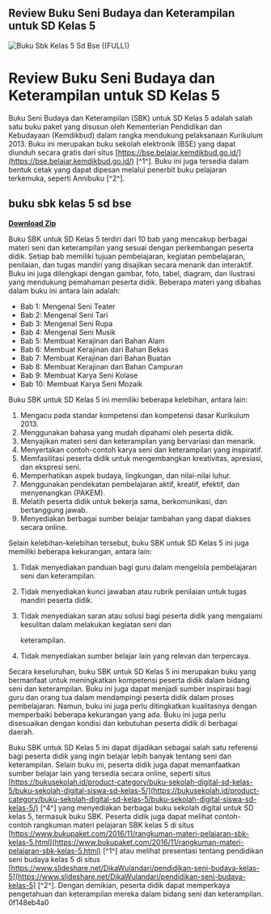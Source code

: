 ## Review Buku Seni Budaya dan Keterampilan untuk SD Kelas 5

 
![Buku Sbk Kelas 5 Sd Bse ((FULL))](https://encrypted-tbn0.gstatic.com/images?q=tbn:ANd9GcTMel8u5JojmQqM3Ktz0eI4Eegu9nfduPanM9wk-tPIcTFgJwW2htKj-A)

 
# Review Buku Seni Budaya dan Keterampilan untuk SD Kelas 5
 
Buku Seni Budaya dan Keterampilan (SBK) untuk SD Kelas 5 adalah salah satu buku paket yang disusun oleh Kementerian Pendidikan dan Kebudayaan (Kemdikbud) dalam rangka mendukung pelaksanaan Kurikulum 2013. Buku ini merupakan buku sekolah elektronik (BSE) yang dapat diunduh secara gratis dari situs [https://bse.belajar.kemdikbud.go.id/](https://bse.belajar.kemdikbud.go.id/) [^1^]. Buku ini juga tersedia dalam bentuk cetak yang dapat dipesan melalui penerbit buku pelajaran terkemuka, seperti Annibuku [^2^].
 
## buku sbk kelas 5 sd bse


[**Download Zip**](https://www.google.com/url?q=https%3A%2F%2Furlin.us%2F2tLgUU&sa=D&sntz=1&usg=AOvVaw2IslkIfLN6knjC7R0FjLY3)

 
Buku SBK untuk SD Kelas 5 terdiri dari 10 bab yang mencakup berbagai materi seni dan keterampilan yang sesuai dengan perkembangan peserta didik. Setiap bab memiliki tujuan pembelajaran, kegiatan pembelajaran, penilaian, dan tugas mandiri yang disajikan secara menarik dan interaktif. Buku ini juga dilengkapi dengan gambar, foto, tabel, diagram, dan ilustrasi yang mendukung pemahaman peserta didik. Beberapa materi yang dibahas dalam buku ini antara lain adalah:
 
- Bab 1: Mengenal Seni Teater
- Bab 2: Mengenal Seni Tari
- Bab 3: Mengenal Seni Rupa
- Bab 4: Mengenal Seni Musik
- Bab 5: Membuat Kerajinan dari Bahan Alam
- Bab 6: Membuat Kerajinan dari Bahan Bekas
- Bab 7: Membuat Kerajinan dari Bahan Buatan
- Bab 8: Membuat Kerajinan dari Bahan Campuran
- Bab 9: Membuat Karya Seni Kolase
- Bab 10: Membuat Karya Seni Mozaik

Buku SBK untuk SD Kelas 5 ini memiliki beberapa kelebihan, antara lain:

1. Mengacu pada standar kompetensi dan kompetensi dasar Kurikulum 2013.
2. Menggunakan bahasa yang mudah dipahami oleh peserta didik.
3. Menyajikan materi seni dan keterampilan yang bervariasi dan menarik.
4. Menyertakan contoh-contoh karya seni dan keterampilan yang inspiratif.
5. Memfasilitasi peserta didik untuk mengembangkan kreativitas, apresiasi, dan ekspresi seni.
6. Memperhatikan aspek budaya, lingkungan, dan nilai-nilai luhur.
7. Menggunakan pendekatan pembelajaran aktif, kreatif, efektif, dan menyenangkan (PAKEM).
8. Melatih peserta didik untuk bekerja sama, berkomunikasi, dan bertanggung jawab.
9. Menyediakan berbagai sumber belajar tambahan yang dapat diakses secara online.

Selain kelebihan-kelebihan tersebut, buku SBK untuk SD Kelas 5 ini juga memiliki beberapa kekurangan, antara lain:

1. Tidak menyediakan panduan bagi guru dalam mengelola pembelajaran seni dan keterampilan.
2. Tidak menyediakan kunci jawaban atau rubrik penilaian untuk tugas mandiri peserta didik.
3. Tidak menyediakan saran atau solusi bagi peserta didik yang mengalami kesulitan dalam melakukan kegiatan seni dan

    keterampilan.
4. Tidak menyediakan sumber belajar lain yang relevan dan terpercaya.

Secara keseluruhan, buku SBK untuk SD Kelas 5 ini merupakan buku yang bermanfaat untuk meningkatkan kompetensi peserta didik dalam bidang seni dan keterampilan. Buku ini juga dapat menjadi sumber inspirasi bagi guru dan orang tua dalam mendampingi peserta didik dalam proses pembelajaran. Namun, buku ini juga perlu ditingkatkan kualitasnya dengan memperbaiki beberapa kekurangan yang ada. Buku ini juga perlu disesuaikan dengan kondisi dan kebutuhan peserta didik di berbagai daerah.
 
Buku SBK untuk SD Kelas 5 ini dapat dijadikan sebagai salah satu referensi bagi peserta didik yang ingin belajar lebih banyak tentang seni dan keterampilan. Selain buku ini, peserta didik juga dapat memanfaatkan sumber belajar lain yang tersedia secara online, seperti situs [https://bukusekolah.id/product-category/buku-sekolah-digital-sd-kelas-5/buku-sekolah-digital-siswa-sd-kelas-5/](https://bukusekolah.id/product-category/buku-sekolah-digital-sd-kelas-5/buku-sekolah-digital-siswa-sd-kelas-5/) [^4^] yang menyediakan berbagai buku sekolah digital untuk SD kelas 5, termasuk buku SBK. Peserta didik juga dapat melihat contoh-contoh rangkuman materi pelajaran SBK kelas 5 di situs [https://www.bukupaket.com/2016/11/rangkuman-materi-pelajaran-sbk-kelas-5.html](https://www.bukupaket.com/2016/11/rangkuman-materi-pelajaran-sbk-kelas-5.html) [^1^] atau melihat presentasi tentang pendidikan seni budaya kelas 5 di situs [https://www.slideshare.net/DikaWulandari/pendidikan-seni-budaya-kelas-5](https://www.slideshare.net/DikaWulandari/pendidikan-seni-budaya-kelas-5) [^2^]. Dengan demikian, peserta didik dapat memperkaya pengetahuan dan keterampilan mereka dalam bidang seni dan keterampilan.
 0f148eb4a0
